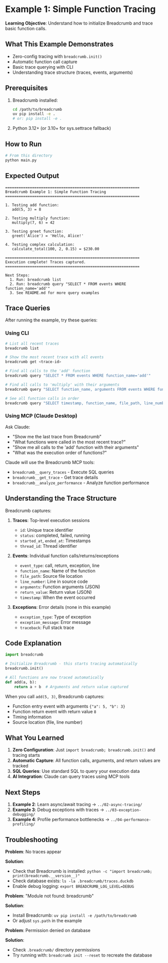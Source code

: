 # Example 1: Simple Function Tracing

**Learning Objective**: Understand how to initialize Breadcrumb and trace basic function calls.

## What This Example Demonstrates

- Zero-config tracing with `breadcrumb.init()`
- Automatic function call capture
- Basic trace querying with CLI
- Understanding trace structure (traces, events, arguments)

## Prerequisites

1. Breadcrumb installed:
   ```bash
   cd /path/to/breadcrumb
   uv pip install -e .
   # or: pip install -e .
   ```

2. Python 3.12+ (or 3.10+ for sys.settrace fallback)

## How to Run

```bash
# From this directory
python main.py
```

## Expected Output

```
============================================================
Breadcrumb Example 1: Simple Function Tracing
============================================================

1. Testing add function:
   add(5, 3) = 8

2. Testing multiply function:
   multiply(7, 6) = 42

3. Testing greet function:
   greet('Alice') = 'Hello, Alice!'

4. Testing complex calculation:
   calculate_total(100, 2, 0.15) = $230.00

============================================================
Execution complete! Traces captured.
============================================================

Next Steps:
  1. Run: breadcrumb list
  2. Run: breadcrumb query "SELECT * FROM events WHERE function_name='add'"
  3. See README.md for more query examples
```

## Trace Queries

After running the example, try these queries:

### Using CLI

```bash
# List all recent traces
breadcrumb list

# Show the most recent trace with all events
breadcrumb get <trace-id>

# Find all calls to the 'add' function
breadcrumb query "SELECT * FROM events WHERE function_name='add'"

# Find all calls to 'multiply' with their arguments
breadcrumb query "SELECT function_name, arguments FROM events WHERE function_name='multiply'"

# See all function calls in order
breadcrumb query "SELECT timestamp, function_name, file_path, line_number FROM events ORDER BY timestamp"
```

### Using MCP (Claude Desktop)

Ask Claude:

- "Show me the last trace from Breadcrumb"
- "What functions were called in the most recent trace?"
- "Show me all calls to the 'add' function with their arguments"
- "What was the execution order of functions?"

Claude will use the Breadcrumb MCP tools:
- `breadcrumb__query_traces` - Execute SQL queries
- `breadcrumb__get_trace` - Get trace details
- `breadcrumb__analyze_performance` - Analyze function performance

## Understanding the Trace Structure

Breadcrumb captures:

1. **Traces**: Top-level execution sessions
   - `id`: Unique trace identifier
   - `status`: completed, failed, running
   - `started_at`, `ended_at`: Timestamps
   - `thread_id`: Thread identifier

2. **Events**: Individual function calls/returns/exceptions
   - `event_type`: call, return, exception, line
   - `function_name`: Name of the function
   - `file_path`: Source file location
   - `line_number`: Line in source code
   - `arguments`: Function arguments (JSON)
   - `return_value`: Return value (JSON)
   - `timestamp`: When the event occurred

3. **Exceptions**: Error details (none in this example)
   - `exception_type`: Type of exception
   - `exception_message`: Error message
   - `traceback`: Full stack trace

## Code Explanation

```python
import breadcrumb

# Initialize Breadcrumb - this starts tracing automatically
breadcrumb.init()

# All functions are now traced automatically
def add(a, b):
    return a + b  # Arguments and return value captured
```

When you call `add(5, 3)`, Breadcrumb captures:
- Function entry event with arguments `{"a": 5, "b": 3}`
- Function return event with return value `8`
- Timing information
- Source location (file, line number)

## What You Learned

1. **Zero Configuration**: Just `import breadcrumb; breadcrumb.init()` and tracing starts
2. **Automatic Capture**: All function calls, arguments, and return values are tracked
3. **SQL Queries**: Use standard SQL to query your execution data
4. **AI Integration**: Claude can query traces using MCP tools

## Next Steps

1. **Example 2**: Learn async/await tracing → `../02-async-tracing/`
2. **Example 3**: Debug exceptions with traces → `../03-exception-debugging/`
3. **Example 4**: Profile performance bottlenecks → `../04-performance-profiling/`

## Troubleshooting

**Problem**: No traces appear

**Solution**:
- Check that Breadcrumb is installed: `python -c "import breadcrumb; print(breadcrumb.__version__)"`
- Check database exists: `ls -la .breadcrumb/traces.duckdb`
- Enable debug logging: `export BREADCRUMB_LOG_LEVEL=DEBUG`

**Problem**: "Module not found: breadcrumb"

**Solution**:
- Install Breadcrumb: `uv pip install -e /path/to/breadcrumb`
- Or adjust `sys.path` in the example

**Problem**: Permission denied on database

**Solution**:
- Check `.breadcrumb/` directory permissions
- Try running with: `breadcrumb init --reset` to recreate the database
